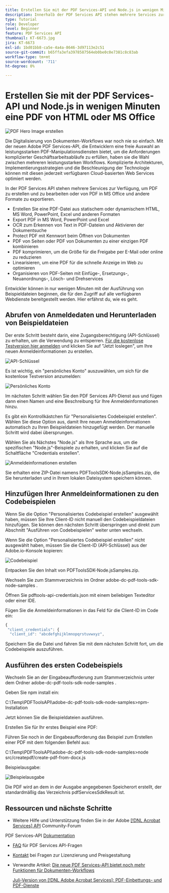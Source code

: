 ```yaml
---
title: Erstellen Sie mit der PDF Services-API und Node.js in wenigen Minuten eine PDF von HTML oder MS Office
description: Innerhalb der PDF Services API stehen mehrere Services zur Verfügung, um PDF zu erstellen und zu bearbeiten oder von PDF in MS Office und andere Formate zu exportieren.
type: Tutorial
role: Developer
level: Beginner
feature: PDF Services API
thumbnail: KT-6673.jpg
jira: KT-6673
exl-id: 1bd01bb8-ca5e-4a4a-8646-3d97113e2c51
source-git-commit: b65ffa3efa3978587564eb0be0c0e7381c8c83ab
workflow-type: tm+mt
source-wordcount: '711'
ht-degree: 0%

---
```


# Erstellen Sie mit der PDF Services-API und Node.js in wenigen Minuten eine PDF von HTML oder MS Office

![PDF Hero Image erstellen](assets/createpdffromhtml_hero.jpg)

Die Digitalisierung von Dokumenten-Workflows war noch nie so einfach. Mit der neuen Adobe PDF Services-API, die Entwicklern eine freie Auswahl an leistungsstarken PDF-Manipulationsdiensten bietet, um die Anforderungen komplizierter Geschäftsarbeitsabläufe zu erfüllen, haben sie die Wahl zwischen mehreren leistungsstarken Workflows. Komplizierte Architekturen, Implementierungsstrategien und die Beschleunigung der Technologie können mit diesen jederzeit verfügbaren Cloud-basierten Web Services optimiert werden.

In der PDF Services API stehen mehrere Services zur Verfügung, um PDF zu erstellen und zu bearbeiten oder von PDF in MS Office und andere Formate zu exportieren.

* Erstellen Sie eine PDF-Datei aus statischem oder dynamischem HTML, MS Word, PowerPoint, Excel und anderen Formaten
* Export PDF in MS Word, PowerPoint und Excel
* OCR zum Erkennen von Text in PDF-Dateien und Aktivieren der Dokumentsuche
* Protect PDF mit Kennwort beim Öffnen von Dokumenten
* PDF von Seiten oder PDF von Dokumenten zu einer einzigen PDF kombinieren
* PDF komprimieren, um die Größe für die Freigabe per E-Mail oder online zu reduzieren
* Linearisieren, um eine PDF für die schnelle Anzeige im Web zu optimieren
* Organisieren von PDF-Seiten mit Einfüge-, Ersetzungs-, Neuanordnungs-, Lösch- und Drehservices

Entwickler können in nur wenigen Minuten mit der Ausführung von Beispieldateien beginnen, die für den Zugriff auf alle verfügbaren Webdienste bereitgestellt werden. Hier erfährst du, wie es geht.

## Abrufen von Anmeldedaten und Herunterladen von Beispieldateien

Der erste Schritt besteht darin, eine Zugangsberechtigung (API-Schlüssel) zu erhalten, um die Verwendung zu entsperren. [Für die kostenlose Testversion hier anmelden](https://www.adobe.com/go/dcsdks_credentials) und klicken Sie auf &quot;Jetzt loslegen&quot;, um Ihre neuen Anmeldeinformationen zu erstellen.

![API-Schlüssel](assets/apikey.png)

Es ist wichtig, ein &quot;persönliches Konto&quot; auszuwählen, um sich für die kostenlose Testversion anzumelden:

![Persönliches Konto](assets/personalaccount.png)

Im nächsten Schritt wählen Sie den PDF Services API-Dienst aus und fügen dann einen Namen und eine Beschreibung für Ihre Anmeldeinformationen hinzu.

Es gibt ein Kontrollkästchen für &quot;Personalisiertes Codebeispiel erstellen&quot;. Wählen Sie diese Option aus, damit Ihre neuen Anmeldeinformationen automatisch zu Ihren Beispieldateien hinzugefügt werden. Der manuelle Schritt wird dabei übersprungen.

Wählen Sie als Nächstes &quot;Node.js&quot; als Ihre Sprache aus, um die spezifischen &quot;Node.js&quot;-Beispiele zu erhalten, und klicken Sie auf die Schaltfläche &quot;Credentials erstellen&quot;.

![Anmeldeinformationen erstellen](assets/createcredentials.png)

Sie erhalten eine ZIP-Datei namens PDFToolsSDK-Node.jsSamples.zip, die Sie herunterladen und in Ihrem lokalen Dateisystem speichern können.

## Hinzufügen Ihrer Anmeldeinformationen zu den Codebeispielen

Wenn Sie die Option &quot;Personalisiertes Codebeispiel erstellen&quot; ausgewählt haben, müssen Sie Ihre Client-ID nicht manuell den Codebeispieldateien hinzufügen. Sie können den nächsten Schritt überspringen und direkt zum Abschnitt &quot;Ausführen von Codebeispielen&quot; weiter unten wechseln.

Wenn Sie die Option &quot;Personalisiertes Codebeispiel erstellen&quot; nicht ausgewählt haben, müssen Sie die Client-ID (API-Schlüssel) aus der Adobe.io-Konsole kopieren:

![Codebeispiel](assets/codesample.png)

Entpacken Sie den Inhalt von PDFToolsSDK-Node.jsSamples.zip.

Wechseln Sie zum Stammverzeichnis im Ordner adobe-dc-pdf-tools-sdk-node-samples .

Öffnen Sie pdftools-api-credentials.json mit einem beliebigen Texteditor oder einer IDE.

Fügen Sie die Anmeldeinformationen in das Feld für die Client-ID im Code ein:

```javascript
{
 "client_credentials": {
  "client_id": "abcdefghijklmnopqrstuvwxyz",
```

Speichern Sie die Datei und fahren Sie mit dem nächsten Schritt fort, um die Codebeispiele auszuführen.

## Ausführen des ersten Codebeispiels

Wechseln Sie an der Eingabeaufforderung zum Stammverzeichnis unter dem Ordner adobe-dc-pdf-tools-sdk-node-samples .

Geben Sie npm install ein:

C:\Temp\PDFToolsAPI\adobe-dc-pdf-tools-sdk-node-samples>npm-Installation

Jetzt können Sie die Beispieldateien ausführen.

Erstellen Sie für Ihr erstes Beispiel eine PDF:

Führen Sie noch in der Eingabeaufforderung das Beispiel zum Erstellen einer PDF mit dem folgenden Befehl aus:

C:\Temp\PDFToolsAPI\adobe-dc-pdf-tools-sdk-node-samples>node src/createpdf/create-pdf-from-docx.js

Beispielausgabe:

![Beispielausgabe](assets/exampleoutput.png)

Die PDF wird an dem in der Ausgabe angegebenen Speicherort erstellt, der standardmäßig das Verzeichnis pdfServicesSdkResult ist.

## Ressourcen und nächste Schritte

* Weitere Hilfe und Unterstützung finden Sie in der Adobe [[!DNL Acrobat Services] API](https://community.adobe.com/t5/document-cloud-sdk/bd-p/Document-Cloud-SDK?page=1&amp;sort=latest_replies&amp;filter=all) Community-Forum

PDF Services-API [Dokumentation](https://www.adobe.com/go/pdftoolsapi_doc)

* [FAQ](https://community.adobe.com/t5/document-cloud-sdk/faq-for-document-services-pdf-tools-api/m-p/10726197) für PDF Services API-Fragen

* [Kontakt](https://www.adobe.com/go/pdftoolsapi_requestform) bei Fragen zur Lizenzierung und Preisgestaltung

* Verwandte Artikel:
  [Die neue PDF Services-API bietet noch mehr Funktionen für Dokumenten-Workflows](https://community.adobe.com/t5/document-services-apis/new-pdf-tools-api-brings-more-capabilities-for-document-services/m-p/11294170)

  [Juli-Version von [!DNL Adobe Acrobat Services]: PDF-Einbettungs- und PDF-Dienste](https://medium.com/adobetech/july-release-of-adobe-document-services-pdf-embed-and-pdf-tools-17211bf7776d)
